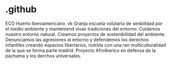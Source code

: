 # .github
ECO Huerto Iberoamericano. vk
Granja escuela volutaria de senbilidad por el medio ambiente y manteniend vivas tradiciones del entorno. 
Cuidamos nuestro entorno natural. Creamos proyectos de sostenibilidad del ambiente. Denunciamos las agresiones al entorno y defendemos los derechos infantiles 
creando espacios libertarios, nutrida con una ran multiculturalidad de la que se forma parte madrid. 
Proyecto AfroIberico en defensa de la pachama y los derchos universales.
